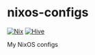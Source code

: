 # nixos-configs

[![Nix](https://img.shields.io/badge/built_with-nix-blueviolet?style=for-the-badge&logo=nixos)](https://nixos.org)
[![Hive](https://img.shields.io/badge/divnix-hive-blueviolet?style=for-the-badge&logo=nixos)](https://github.com/divnix/hive)

My NixOS configs
